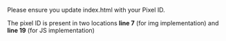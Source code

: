 Please ensure you update index.html with your Pixel ID. 

The pixel ID is present in two locations **line 7** (for img implementation) and **line 19** (for JS implementation)
